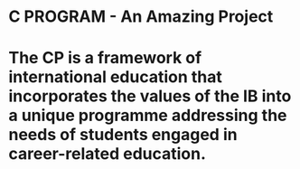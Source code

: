 # C PROGRAM - An Amazing Project
# The CP is a framework of international education that incorporates the values of the IB into a unique programme addressing the needs of students engaged in career-related education.
